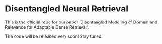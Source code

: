 # Disentangled Neural Retrieval

This is the official repo for our paper `Disentangled Modeling of Domain and Relevance for Adaptable Dense Retrieval'. 

The code will be released very soon! Stay tuned.

